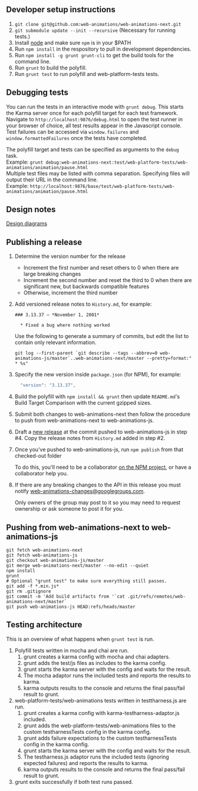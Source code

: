 ## Developer setup instructions

1. `git clone git@github.com:web-animations/web-animations-next.git`
1. `git submodule update --init --recursive` (Necessary for running tests.)
1. Install [node](https://nodejs.org/en/) and make sure `npm` is in your $PATH
1. Run `npm install` in the respository to pull in development dependencies.
1. Run `npm install -g grunt grunt-cli` to get the build tools for the command line.
1. Run `grunt` to build the polyfill.
1. Run `grunt test` to run polyfill and web-platform-tests tests.

## Debugging tests

You can run the tests in an interactive mode with `grunt debug`. This starts the Karma server once for each polyfill target for each test framework. Navigate to `http://localhost:9876/debug.html` to open the test runner in your browser of choice, all test results appear in the Javascript console. Test failures can be accessed via `window.failures` and `window.formattedFailures` once the tests have completed.

The polyfill target and tests can be specified as arguments to the `debug` task.  
Example: `grunt debug:web-animations-next:test/web-platform-tests/web-animations/animation/pause.html`  
Multiple test files may be listed with comma separation. Specifying files will output their URL in the command line.  
Example: `http://localhost:9876/base/test/web-platform-tests/web-animations/animation/pause.html`

## Design notes

[Design diagrams](https://drive.google.com/folderview?id=0B9rpPoIDv3vTNlZxOVp6a2tNa1E&usp=sharing)

## Publishing a release

1.  Determine the version number for the release

    - Increment the first number and reset others to 0 when there are large breaking changes
    - Increment the second number and reset the third to 0 when there are significant new, but backwards compatible features
    - Otherwise, increment the third number

1.  Add versioned release notes to `History.md`, for example:

        ### 3.13.37 — *November 1, 2001*

          * Fixed a bug where nothing worked

    Use the following to generate a summary of commits, but edit the list to contain only relevant information.

        git log --first-parent `git describe --tags --abbrev=0 web-animations-js/master`..web-animations-next/master --pretty=format:"  * %s"

1.  Specify the new version inside `package.json` (for NPM), for example:

    ```js
      "version": "3.13.37",
    ```

1.  Build the polyfill with `npm install && grunt` then update `README.md`'s Build Target Comparison with the current gzipped sizes.

1.  Submit both changes to web-animations-next then follow the procedure to push from web-animations-next to web-animations-js.

1.  Draft a [new release](https://github.com/web-animations/web-animations-js/releases) at the commit pushed to web-animations-js in step #4. Copy the release notes from `History.md` added in step #2.

1.  Once you've pushed to web-animations-js, run `npm publish` from that checked-out folder

    To do this, you'll need to be a collaborator [on the NPM project](https://www.npmjs.com/package/web-animations-js), or have a collaborator help you.

1.  If there are any breaking changes to the API in this release you must notify web-animations-changes@googlegroups.com.

    Only owners of the group may post to it so you may need to request ownership or ask someone to post it for you.

## Pushing from web-animations-next to web-animations-js

    git fetch web-animations-next
    git fetch web-animations-js
    git checkout web-animations-js/master
    git merge web-animations-next/master --no-edit --quiet
    npm install
    grunt
    # Optional "grunt test" to make sure everything still passes.
    git add -f *.min.js*
    git rm .gitignore
    git commit -m 'Add build artifacts from '`cat .git/refs/remotes/web-animations-next/master`
    git push web-animations-js HEAD:refs/heads/master

## Testing architecture

This is an overview of what happens when `grunt test` is run.

1. Polyfill tests written in mocha and chai are run.
   1. grunt creates a karma config with mocha and chai adapters.
   1. grunt adds the test/js files as includes to the karma config.
   1. grunt starts the karma server with the config and waits for the result.
   1. The mocha adaptor runs the included tests and reports the results to karma.
   1. karma outputs results to the console and returns the final pass/fail result to grunt.
1. web-platform-tests/web-animations tests written in testtharness.js are run.
   1. grunt creates a karma config with karma-testharness-adaptor.js included.
   1. grunt adds the web-platform-tests/web-animations files to the custom testharnessTests config in the karma config.
   1. grunt adds failure expectations to the custom testharnessTests config in the karma config.
   1. grunt starts the karma server with the config and waits for the result.
   1. The testharness.js adaptor runs the included tests (ignoring expected failures) and reports the results to karma.
   1. karma outputs results to the console and returns the final pass/fail result to grunt.
1. grunt exits successfully if both test runs passed.
